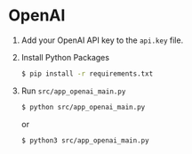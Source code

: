 # OpenAI

1. Add your OpenAI API key to the `api.key` file.

2. Install Python Packages
    ```bash
    $ pip install -r requirements.txt
    ```

3. Run `src/app_openai_main.py`
    ```bash
    $ python src/app_openai_main.py
    ```
    or
    ```bash
    $ python3 src/app_openai_main.py
    ```

